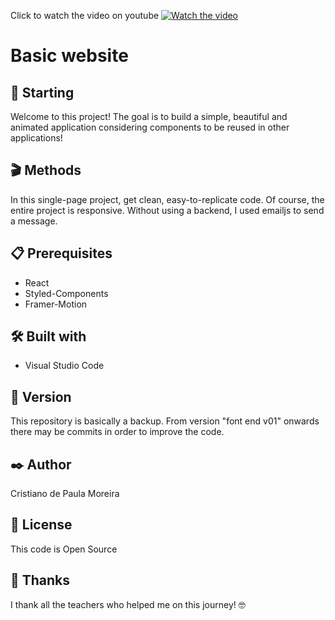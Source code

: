Click to watch the video on youtube 
[![Watch the video](https://user-images.githubusercontent.com/91747232/168452029-f2fb9a30-fff1-43db-a074-aec55886e1a0.png)](https://www.youtube.com/watch?v=IZGpRhVKevI)

# Basic website

## 🚀 Starting

Welcome to this project! The goal is to build a simple, beautiful and animated application considering components to be reused in other applications! 

## 🎬 Methods

In this single-page project, get clean, easy-to-replicate code. Of course, the entire project is responsive. Without using a backend, I used emailjs to send a message.

## 📋 Prerequisites

* React
* Styled-Components
* Framer-Motion

## 🛠️ Built with

* Visual Studio Code

## 📌 Version

This repository is basically a backup. From version "font end v01" onwards there may be commits in order to improve the code.

## ✒️ Author

Cristiano de Paula Moreira

## 📄 License

This code is Open Source

## 🎁 Thanks

I thank all the teachers who helped me on this journey! 🤓

